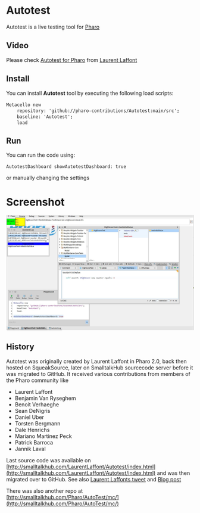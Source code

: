 # Autotest
Autotest is a live testing tool for [Pharo](https://www.pharo.org)

## Video

Please check [Autotest for Pharo](https://vimeo.com/12666507) from [Laurent Laffont](https://vimeo.com/laurentlaffont)

## Install
You can install **Autotest** tool by executing the following load scripts:

```Smalltalk
Metacello new 
	repository: 'github://pharo-contributions/Autotest:main/src';
	baseline: 'Autotest';
	load 	
```	

## Run

You can run the code using:

```Smalltalk
AutotestDashboard showAutotestDashboard: true
```	
or manually changing the settings

# Screenshot

![Autotest in Pharo](Autotest.jpg "Autotest in Pharo 10")

## History

Autotest was originally created by Laurent Laffont in Pharo 2.0, back then hosted on SqueakSource, later on SmalltalkHub sourcecode server before it was migrated to GitHub. It received various contributions from members of the Pharo community like

- Laurent Laffont
- Benjamin Van Ryseghem
- Benoit Verhaeghe
- Sean DeNigris
- Daniel Uber
- Torsten Bergmann
- Dale Henrichs
- Mariano Martinez Peck
- Patrick Barroca
- Jannik Laval

Last source code was available on [http://smalltalkhub.com/LaurentLaffont/Autotest/index.html](http://smalltalkhub.com/LaurentLaffont/Autotest/index.html) and was then migrated over to GitHub. See also [Laurent Laffonts tweet](https://twitter.com/lolgzs/status/396669464764502016) and [Blog post](http://magaloma.blogspot.com/2010/06/autotest-for-pharo.html)

There was also another repo at [http://smalltalkhub.com/Pharo/AutoTest/mc/](http://smalltalkhub.com/Pharo/AutoTest/mc/)
